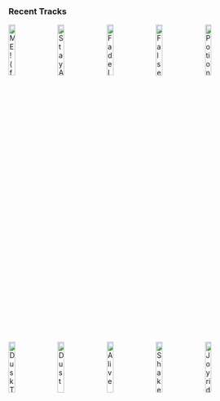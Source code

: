 ### Recent Tracks
[<img src='https://lastfm.freetls.fastly.net/i/u/300x300/f9a62d396571d577b0a4c96c50d31aa5.png' width='16%' height='16%' alt='ME! (feat. Brendon Urie of Panic! at the Disco)'>](https://www.last.fm/music/taylor%2bswift/_/me%2521%2b%2528feat.%2bbrendon%2burie%2bof%2bpanic%2521%2bat%2bthe%2bdisco%2529)&nbsp;&nbsp;&nbsp;&nbsp;[<img src='https://lastfm.freetls.fastly.net/i/u/300x300/5cd031decb842350dc8171e36b83641b.png' width='16%' height='16%' alt='Stay Awake'>](https://www.last.fm/music/dean%2blewis/_/stay%2bawake)&nbsp;&nbsp;&nbsp;&nbsp;[<img src='https://lastfm.freetls.fastly.net/i/u/300x300/6060a33f415128f793f082bb1829e385.png' width='16%' height='16%' alt='Fade Into You'>](https://www.last.fm/music/inhaler/_/fade%2binto%2byou)&nbsp;&nbsp;&nbsp;&nbsp;[<img src='https://lastfm.freetls.fastly.net/i/u/300x300/945573d5c2df9078469e47a53dea7fab.png' width='16%' height='16%' alt='False Confidence'>](https://www.last.fm/music/noah%2bkahan/_/false%2bconfidence)&nbsp;&nbsp;&nbsp;&nbsp;[<img src='https://lastfm.freetls.fastly.net/i/u/300x300/4327d6ea686a7ff09eab4565c9156091.png' width='16%' height='16%' alt='Potions'>](https://www.last.fm/music/day%2bwave/_/potions)&nbsp;&nbsp;&nbsp;&nbsp;<br>[<img src='https://lastfm.freetls.fastly.net/i/u/300x300/316cdc27650243ca33f4ecc5e23d3e0b.png' width='16%' height='16%' alt='Dusk Till Dawn - Radio Edit'>](https://www.last.fm/music/zayn/_/dusk%2btill%2bdawn%2b-%2bradio%2bedit)&nbsp;&nbsp;&nbsp;&nbsp;[<img src='https://lastfm.freetls.fastly.net/i/u/300x300/9e01e0413244dbf05603a006b9e1964e.png' width='16%' height='16%' alt='Dust'>](https://www.last.fm/music/oh%2bwonder/_/dust)&nbsp;&nbsp;&nbsp;&nbsp;[<img src='https://lastfm.freetls.fastly.net/i/u/300x300/23f0bf586428446fd3b03c93d2e1c952.png' width='16%' height='16%' alt='Alive'>](https://www.last.fm/music/klingande/_/alive)&nbsp;&nbsp;&nbsp;&nbsp;[<img src='https://lastfm.freetls.fastly.net/i/u/300x300/a2a7a0763ee84cb08f61da01dc97120c.png' width='16%' height='16%' alt='Shake, Shake, Shake'>](https://www.last.fm/music/bronze%2bradio%2breturn/_/shake%252c%2bshake%252c%2bshake)&nbsp;&nbsp;&nbsp;&nbsp;[<img src='https://lastfm.freetls.fastly.net/i/u/300x300/b1b7c4e6dc56112c96692a09300534dd.png' width='16%' height='16%' alt='Joyride'>](https://www.last.fm/music/adam%2bmelchor/_/joyride)&nbsp;&nbsp;&nbsp;&nbsp;<br>